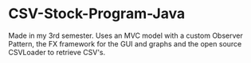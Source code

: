 # CSV-Stock-Program-Java
Made in my 3rd semester. Uses an MVC model with a custom Observer Pattern, the FX framework for the GUI and graphs and the open source CSVLoader to retrieve CSV's.
